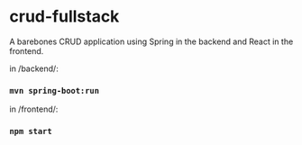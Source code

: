 # crud-fullstack

A barebones CRUD application using Spring in the backend and
React in the frontend.

in /backend/:

### `mvn spring-boot:run`

in /frontend/:

### `npm start`
